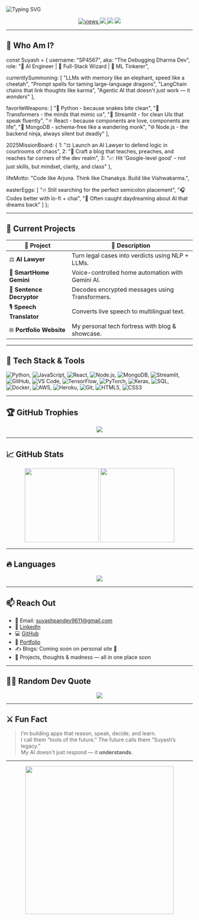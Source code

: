 <!-- Profile Banner -->
<img src="https://readme-typing-svg.demolab.com?font=Fira+Code&weight=700&size=28&pause=1000&center=true&vCenter=true&width=1000&lines=Hey+%F0%9F%91%8B%2C+I'm+Suyash+Pandey!;AI+Engineer+%7C+ML+Dev+%7C+LLM+Craftsman;Building+Smart+Apps+%F0%9F%A7%91%E2%80%8D%F0%9F%A4%96+to+solve+real+problems" alt="Typing SVG" />

<p align="center">
  <a href="https://github.com/SP4567">
    <img src="https://komarev.com/ghpvc/?username=SP4567&style=flat-square&color=0abde3&label=Profile+Views" alt="views" />
  </a>
  <a href="https://github.com/SP4567?tab=followers">
    <img src="https://img.shields.io/github/followers/SP4567?label=Followers&style=flat-square&color=1dd1a1" />
  </a>
  <img src="https://img.shields.io/badge/AI%20Dev-%E2%9C%94-green?style=flat-square" />
  <img src="https://img.shields.io/badge/Machine%20Learning-%E2%9C%94-orange?style=flat-square" />
</p>

---

## 🧠 Who Am I?
const Suyash = {
  username: "SP4567",
  aka: "The Debugging Dharma Dev",
  role: "🧠 AI Engineer | 🧰 Full-Stack Wizard | 🧬 ML Tinkerer",
  
  currentlySummoning: [
    "LLMs with memory like an elephant, speed like a cheetah",
    "Prompt spells for taming large-language dragons",
    "LangChain chains that link thoughts like karma",
    "Agentic AI that doesn't just work — it *wonders*"
  ],
  
  favoriteWeapons: [
    "🐍 Python - because snakes bite clean",
    "🤖 Transformers - the minds that mimic us",
    "🧼 Streamlit - for clean UIs that speak fluently",
    "⚛️ React - because components are love, components are life",
    "🍃 MongoDB - schema-free like a wandering monk",
    "🌐 Node.js - the backend ninja, always silent but deadly"
  ],

  2025MissionBoard: {
    1: "⚖️ Launch an AI Lawyer to defend logic in courtrooms of chaos",
    2: "📰 Craft a blog that teaches, preaches, and reaches far corners of the dev realm",
    3: "📈 Hit 'Google-level good' – not just skills, but mindset, clarity, and class"
  },

  lifeMotto: "Code like Arjuna. Think like Chanakya. Build like Vishwakarma.",
  
  easterEggs: [
    "🔥 Still searching for the perfect semicolon placement",
    "🎧 Codes better with lo-fi + chai",
    "💭 Often caught daydreaming about AI that dreams back"
  ]
};

---

## 🔭 Current Projects

| 🚀 Project | 🔎 Description |
|-----------|----------------|
| ⚖️ **AI Lawyer** | Turn legal cases into verdicts using NLP + LLMs. |
| 🏡 **SmartHome Gemini** | Voice-controlled home automation with Gemini AI. |
| 🔐 **Sentence Decryptor** | Decodes encrypted messages using Transformers. |
| 🎙️ **Speech Translator** | Converts live speech to multilingual text. |
| 🌐 **Portfolio Website** | My personal tech fortress with blog & showcase. |

---

## 💼 Tech Stack & Tools

  ![Python](https://img.shields.io/badge/-Python-05122A?style=flat&logo=python),
  ![JavaScript](https://img.shields.io/badge/-JavaScript-05122A?style=flat&logo=javascript),
  ![React](https://img.shields.io/badge/-React-05122A?style=flat&logo=react),
  ![Node.js](https://img.shields.io/badge/-Node.js-05122A?style=flat&logo=node.js),
  ![MongoDB](https://img.shields.io/badge/-MongoDB-05122A?style=flat&logo=mongodb),
  ![Streamlit](https://img.shields.io/badge/-Streamlit-05122A?style=flat&logo=streamlit),
  ![GitHub](https://img.shields.io/badge/-GitHub-05122A?style=flat&logo=github),
  ![VS Code](https://img.shields.io/badge/-VS%20Code-05122A?style=flat&logo=visual-studio-code),
  ![TensorFlow](https://img.shields.io/badge/-TensorFlow-05122A?style=flat&logo=tensorflow),
  ![PyTorch](https://img.shields.io/badge/-PyTorch-05122A?style=flat&logo=pytorch),
  ![Keras](https://img.shields.io/badge/-Keras-05122A?style=flat&logo=keras),
  ![SQL](https://img.shields.io/badge/-SQL-05122A?style=flat&logo=sqlite),
  ![Docker](https://img.shields.io/badge/-Docker-05122A?style=flat&logo=docker),
  ![AWS](https://img.shields.io/badge/-AWS-05122A?style=flat&logo=amazonaws),
  ![Heroku](https://img.shields.io/badge/-Heroku-05122A?style=flat&logo=heroku),
  ![Git](https://img.shields.io/badge/-Git-05122A?style=flat&logo=git),
  ![HTML5](https://img.shields.io/badge/-HTML5-05122A?style=flat&logo=html5),
  ![CSS3](https://img.shields.io/badge/-CSS3-05122A?style=flat&logo=css3)
  
---

## 🏆 GitHub Trophies

<p align="center">
  <img src="https://github-profile-trophy.vercel.app/?username=SP4567&theme=algolia&no-frame=true&title=Followers,Stars,Commit,Repositories,PullRequest" />
</p>

---

## 📈 GitHub Stats

<div align="center">
  <img src="https://github-readme-stats.vercel.app/api?username=SP4567&show_icons=true&theme=radical&count_private=true" height="200" />
  <img src="https://github-readme-streak-stats.herokuapp.com/?user=SP4567&theme=radical" height="200" />
</div>

---

## 🔥 Languages

<div align="center">
  <img src="https://github-readme-stats.vercel.app/api/top-langs/?username=SP4567&layout=compact&theme=tokyonight" />
</div>

---

## 📫 Reach Out

- 📧 Email: suyashpandey9611@gmail.com
- 💼 [LinkedIn](https://www.linkedin.com/in/suyash-pandey)  
- 💻 [GitHub](https://github.com/SP4567)
- 💼 [Portfolio](https://geraltsportfolio.netlify.app/)
- ✍️ Blogs: Coming soon on personal site 🚧  
- 🧠 Projects, thoughts & madness — all in one place soon

---

## 🧘‍♂️ Random Dev Quote

<p align="center">
  <img src="https://quotes-github-readme.vercel.app/api?type=horizontal&theme=radical" />
</p>

---

## ⚔️ Fun Fact

> I’m building apps that reason, speak, decide, and learn.  
> I call them “tools of the future.” The future calls them “Suyash’s legacy.”  
> My AI doesn't just respond — it **understands**.

---

<p align="center">
  <img src="https://media.giphy.com/media/qgQUggAC3Pfv687qPC/giphy.gif" width="400"/>
</p>
